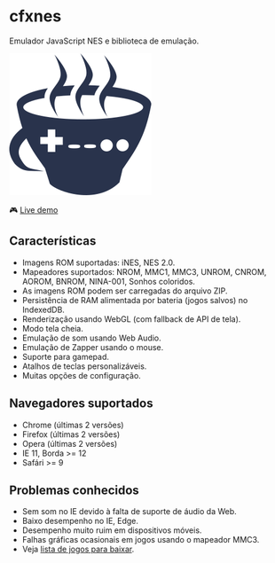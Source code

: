 # cfxnes

Emulador JavaScript NES e biblioteca de emulação.

![cfxnes logo](logo.png)

:video_game: [Live demo](https://brunocosta19.github.io/Emulador-NES/#/)

## Características

- Imagens ROM suportadas: iNES, NES 2.0.
- Mapeadores suportados: NROM, MMC1, MMC3, UNROM, CNROM, AOROM, BNROM,
  NINA-001, Sonhos coloridos.
- As imagens ROM podem ser carregadas do arquivo ZIP.
- Persistência de RAM alimentada por bateria (jogos salvos) no IndexedDB.
- Renderização usando WebGL (com fallback de API de tela).
- Modo tela cheia.
- Emulação de som usando Web Audio.
- Emulação de Zapper usando o mouse.
- Suporte para gamepad.
- Atalhos de teclas personalizáveis.
- Muitas opções de configuração.

## Navegadores suportados

- Chrome (últimas 2 versões)
- Firefox (últimas 2 versões)
- Opera (últimas 2 versões)
- IE 11, Borda >= 12
- Safári >= 9

## Problemas conhecidos

- Sem som no IE devido à falta de suporte de áudio da Web.
- Baixo desempenho no IE, Edge.
- Desempenho muito ruim em dispositivos móveis.
- Falhas gráficas ocasionais em jogos usando o mapeador MMC3.
- Veja [lista de jogos para baixar](https://www.romsgames.net/roms/nintendo/).



